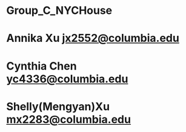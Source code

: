 # Group_C_NYCHouse
# Annika Xu jx2552@columbia.edu
# Cynthia Chen yc4336@columbia.edu
# Shelly(Mengyan)Xu mx2283@columbia.edu
